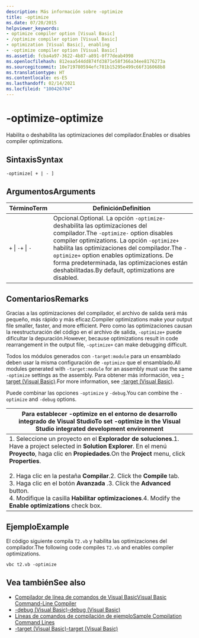 ```yaml
---
description: Más información sobre -optimize
title: -optimize
ms.date: 07/20/2015
helpviewer_keywords:
- optimize compiler option [Visual Basic]
- /optimize compiler option [Visual Basic]
- optimization [Visual Basic], enabling
- -optimize compiler option [Visual Basic]
ms.assetid: fcba4a97-3622-4b87-a891-0f77deab4998
ms.openlocfilehash: 812eaa544dd874fd3871e58f366a34ee8176273a
ms.sourcegitcommit: 10e719780594efc781b15295e499c66f316068b8
ms.translationtype: HT
ms.contentlocale: es-ES
ms.lasthandoff: 02/14/2021
ms.locfileid: "100426704"
---
```

# <a name="-optimize"></a><span data-ttu-id="162af-103">-optimize</span><span class="sxs-lookup"><span data-stu-id="162af-103">-optimize</span></span>

<span data-ttu-id="162af-104">Habilita o deshabilita las optimizaciones del compilador.</span><span class="sxs-lookup"><span data-stu-id="162af-104">Enables or disables compiler optimizations.</span></span>  
  
## <a name="syntax"></a><span data-ttu-id="162af-105">Sintaxis</span><span class="sxs-lookup"><span data-stu-id="162af-105">Syntax</span></span>  
  
```console  
-optimize[ + | - ]  
```  
  
## <a name="arguments"></a><span data-ttu-id="162af-106">Argumentos</span><span class="sxs-lookup"><span data-stu-id="162af-106">Arguments</span></span>  
  
|<span data-ttu-id="162af-107">Término</span><span class="sxs-lookup"><span data-stu-id="162af-107">Term</span></span>|<span data-ttu-id="162af-108">Definición</span><span class="sxs-lookup"><span data-stu-id="162af-108">Definition</span></span>|  
|---|---|  
|<span data-ttu-id="162af-109">`+` &#124; `-`</span><span class="sxs-lookup"><span data-stu-id="162af-109">`+` &#124; `-`</span></span>|<span data-ttu-id="162af-110">Opcional.</span><span class="sxs-lookup"><span data-stu-id="162af-110">Optional.</span></span> <span data-ttu-id="162af-111">La opción `-optimize-` deshabilita las optimizaciones del compilador.</span><span class="sxs-lookup"><span data-stu-id="162af-111">The `-optimize-` option disables compiler optimizations.</span></span> <span data-ttu-id="162af-112">La opción `-optimize+` habilita las optimizaciones del compilador.</span><span class="sxs-lookup"><span data-stu-id="162af-112">The `-optimize+` option enables optimizations.</span></span> <span data-ttu-id="162af-113">De forma predeterminada, las optimizaciones están deshabilitadas.</span><span class="sxs-lookup"><span data-stu-id="162af-113">By default, optimizations are disabled.</span></span>|  
  
## <a name="remarks"></a><span data-ttu-id="162af-114">Comentarios</span><span class="sxs-lookup"><span data-stu-id="162af-114">Remarks</span></span>  

 <span data-ttu-id="162af-115">Gracias a las optimizaciones del compilador, el archivo de salida será más pequeño, más rápido y más eficaz.</span><span class="sxs-lookup"><span data-stu-id="162af-115">Compiler optimizations make your output file smaller, faster, and more efficient.</span></span> <span data-ttu-id="162af-116">Pero como las optimizaciones causan la reestructuración del código en el archivo de salida, `-optimize+` puede dificultar la depuración.</span><span class="sxs-lookup"><span data-stu-id="162af-116">However, because optimizations result in code rearrangement in the output file, `-optimize+` can make debugging difficult.</span></span>  
  
 <span data-ttu-id="162af-117">Todos los módulos generados con `-target:module` para un ensamblado deben usar la misma configuración de `-optimize` que el ensamblado.</span><span class="sxs-lookup"><span data-stu-id="162af-117">All modules generated with `-target:module` for an assembly must use the same `-optimize` settings as the assembly.</span></span> <span data-ttu-id="162af-118">Para obtener más información, vea [-target (Visual Basic)](target.md).</span><span class="sxs-lookup"><span data-stu-id="162af-118">For more information, see [-target (Visual Basic)](target.md).</span></span>  
  
 <span data-ttu-id="162af-119">Puede combinar las opciones `-optimize` y `-debug`.</span><span class="sxs-lookup"><span data-stu-id="162af-119">You can combine the `-optimize` and `-debug` options.</span></span>  
  
|<span data-ttu-id="162af-120">Para establecer -optimize en el entorno de desarrollo integrado de Visual Studio</span><span class="sxs-lookup"><span data-stu-id="162af-120">To set -optimize in the Visual Studio integrated development environment</span></span>|  
|---|  
|<span data-ttu-id="162af-121">1.  Seleccione un proyecto en el **Explorador de soluciones**.</span><span class="sxs-lookup"><span data-stu-id="162af-121">1.  Have a project selected in **Solution Explorer**.</span></span> <span data-ttu-id="162af-122">En el menú **Proyecto**, haga clic en **Propiedades**.</span><span class="sxs-lookup"><span data-stu-id="162af-122">On the **Project** menu, click **Properties**.</span></span><br />     <br /><span data-ttu-id="162af-123">2.  Haga clic en la pestaña **Compilar**.</span><span class="sxs-lookup"><span data-stu-id="162af-123">2.  Click the **Compile** tab.</span></span><br /><span data-ttu-id="162af-124">3.  Haga clic en el botón **Avanzada** .</span><span class="sxs-lookup"><span data-stu-id="162af-124">3.  Click the **Advanced** button.</span></span><br /><span data-ttu-id="162af-125">4.  Modifique la casilla **Habilitar optimizaciones**.</span><span class="sxs-lookup"><span data-stu-id="162af-125">4.  Modify the **Enable optimizations** check box.</span></span>|  
  
## <a name="example"></a><span data-ttu-id="162af-126">Ejemplo</span><span class="sxs-lookup"><span data-stu-id="162af-126">Example</span></span>  

 <span data-ttu-id="162af-127">El código siguiente compila `T2.vb` y habilita las optimizaciones del compilador.</span><span class="sxs-lookup"><span data-stu-id="162af-127">The following code compiles `T2.vb` and enables compiler optimizations.</span></span>  
  
```console
vbc t2.vb -optimize  
```  
  
## <a name="see-also"></a><span data-ttu-id="162af-128">Vea también</span><span class="sxs-lookup"><span data-stu-id="162af-128">See also</span></span>

- [<span data-ttu-id="162af-129">Compilador de línea de comandos de Visual Basic</span><span class="sxs-lookup"><span data-stu-id="162af-129">Visual Basic Command-Line Compiler</span></span>](index.md)
- [<span data-ttu-id="162af-130">-debug (Visual Basic)</span><span class="sxs-lookup"><span data-stu-id="162af-130">-debug (Visual Basic)</span></span>](debug.md)
- [<span data-ttu-id="162af-131">Líneas de comandos de compilación de ejemplo</span><span class="sxs-lookup"><span data-stu-id="162af-131">Sample Compilation Command Lines</span></span>](sample-compilation-command-lines.md)
- [<span data-ttu-id="162af-132">-target (Visual Basic)</span><span class="sxs-lookup"><span data-stu-id="162af-132">-target (Visual Basic)</span></span>](target.md)
